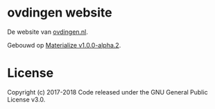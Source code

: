 # ovdingen website
De website van [ovdingen.nl](https://ovdingen.nl).

Gebouwd op [Materialize v1.0.0-alpha.2](http://materializecss.com).

# License
Copyright (c) 2017-2018
Code released under the GNU General Public License v3.0.